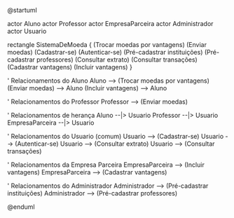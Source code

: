 @startuml

actor Aluno
actor Professor
actor EmpresaParceira
actor Administrador
actor Usuario

rectangle SistemaDeMoeda {
  (Trocar moedas por vantagens)
  (Enviar moedas)
  (Cadastrar-se)
  (Autenticar-se)
  (Pré-cadastrar instituições)
  (Pré-cadastrar professores)
  (Consultar extrato)
  (Consultar transações)
  (Cadastrar vantagens)
  (Incluir vantagens)
}

' Relacionamentos do Aluno
Aluno --> (Trocar moedas por vantagens)
(Enviar moedas) --> Aluno
(Incluir vantagens) --> Aluno

' Relacionamentos do Professor
Professor --> (Enviar moedas)

' Relacionamentos de herança
Aluno --|> Usuario
Professor --|> Usuario
EmpresaParceira --|> Usuario

' Relacionamentos do Usuario (comum)
Usuario --> (Cadastrar-se)
Usuario --> (Autenticar-se)
Usuario --> (Consultar extrato)
Usuario --> (Consultar transações)

' Relacionamentos da Empresa Parceira
EmpresaParceira --> (Incluir vantagens)
EmpresaParceira --> (Cadastrar vantagens)

' Relacionamentos do Administrador
Administrador --> (Pré-cadastrar instituições)
Administrador --> (Pré-cadastrar professores)

@enduml
